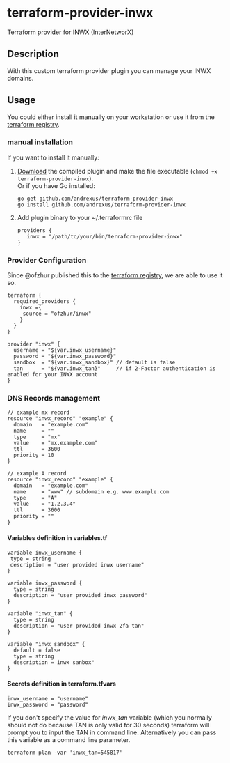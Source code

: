 terraform-provider-inwx
==========================

Terraform provider for INWX (InterNetworX)

## Description

With this custom terraform provider plugin you can manage your INWX domains.

## Usage

You could either install it manually on your workstation or use it from the [terraform registry](https://registry.terraform.io/providers/ofzhur/inwx/latest).

### manual installation

If you want to install it manually:

1. [Download](https://github.com/andrexus/terraform-provider-inwx/releases) the
   compiled plugin and make the file executable (`chmod +x terraform-provider-inwx`).  
   Or if you have Go installed:
    ```
    go get github.com/andrexus/terraform-provider-inwx
    go install github.com/andrexus/terraform-provider-inwx
    ```
2. Add plugin binary to your ~/.terraformrc file
    ```
    providers {
       inwx = "/path/to/your/bin/terraform-provider-inwx"
    }
    ```

### Provider Configuration

Since @ofzhur published this to the [terraform registry](https://registry.terraform.io/providers/ofzhur/inwx/latest), we are able to use it so.

```
terraform {
  required_providers {
    inwx ={
     source = "ofzhur/inwx"
    }
  }
}

provider "inwx" {
  username = "${var.inwx_username}"
  password = "${var.inwx_password}"
  sandbox  = "${var.inwx_sandbox}" // default is false
  tan      = "${var.inwx_tan}"     // if 2-Factor authentication is enabled for your INWX account
}
```

### DNS Records management
```
// example mx record
resource "inwx_record" "example" {
  domain   = "example.com"
  name     = ""
  type     = "mx"
  value    = "mx.example.com"
  ttl      = 3600
  priority = 10
}

// example A record
resource "inwx_record" "example" {
  domain   = "example.com"
  name     = "www" // subdomain e.g. www.example.com
  type     = "A"
  value    = "1.2.3.4"
  ttl      = 3600
  priority = "" 
}

```

#### Variables definition in  variables.tf
```
variable inwx_username {
 type = string
 description = "user provided inwx username"
}

variable inwx_password {
  type = string
  description = "user provided inwx password"
}

variable "inwx_tan" {
  type = string
  description = "user provided inwx 2fa tan"
}

variable "inwx_sandbox" {
  default = false
  type = string
  description = inwx sanbox"
}
```

#### Secrets definition in terraform.tfvars
```
inwx_username = "username"
inwx_password = "password"
```

If you don't specify the value for _inwx_tan_ variable (which you normally should not do
because TAN is only valid for 30 seconds) terraform will prompt you to input the TAN in command line.
Alternatively you can pass this variable as a command line parameter.
```
terraform plan -var 'inwx_tan=545817'
```
